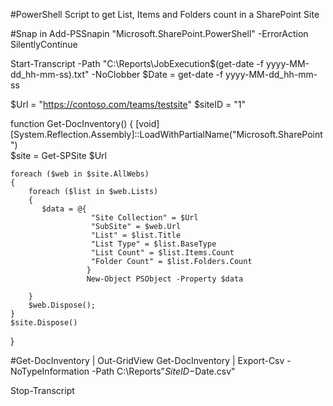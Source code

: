 #PowerShell Script to get List, Items and Folders count in a SharePoint Site

#Snap in
Add-PSSnapin "Microsoft.SharePoint.PowerShell" -ErrorAction SilentlyContinue

Start-Transcript -Path "C:\Reports\JobExecution$(get-date -f yyyy-MM-dd_hh-mm-ss).txt" -NoClobber
$Date = get-date -f yyyy-MM-dd_hh-mm-ss

$Url = "https://contoso.com/teams/testsite"
$siteID = "1"

function Get-DocInventory() 
{
    [void][System.Reflection.Assembly]::LoadWithPartialName("Microsoft.SharePoint")       
    $site = Get-SPSite $Url

    foreach ($web in $site.AllWebs) 
    {
        foreach ($list in $web.Lists) 
        {
           $data = @{ 
                      "Site Collection" = $Url                           
                      "SubSite" = $web.Url
                      "List" = $list.Title
                      "List Type" = $list.BaseType
                      "List Count" = $list.Items.Count
                      "Folder Count" = $list.Folders.Count                         
                     }
                     New-Object PSObject -Property $data
             
        }
        $web.Dispose();
    }
    $site.Dispose()
            
}
   
#Get-DocInventory | Out-GridView
Get-DocInventory | Export-Csv -NoTypeInformation -Path C:\Reports\"$SiteID-$Date.csv"

Stop-Transcript
